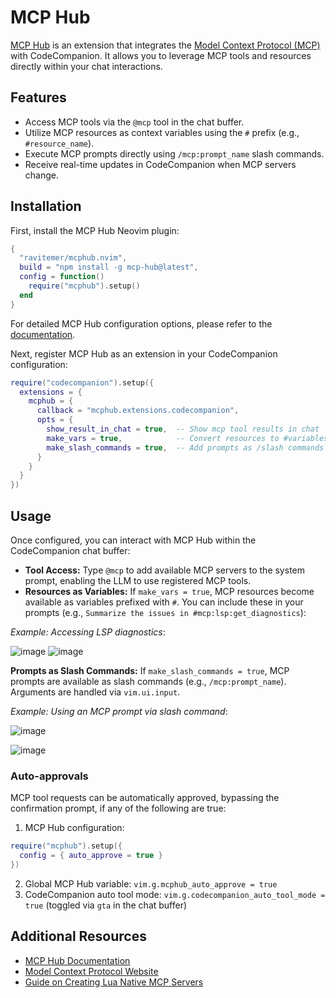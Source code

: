 # MCP Hub

[MCP Hub](https://github.com/ravitemer/mcphub.nvim) is an extension that integrates the [Model Context Protocol (MCP)](https://modelcontextprotocol.io/) with CodeCompanion. It allows you to leverage MCP tools and resources directly within your chat interactions.

## Features

- Access MCP tools via the `@mcp` tool in the chat buffer.
- Utilize MCP resources as context variables using the `#` prefix (e.g., `#resource_name`).
- Execute MCP prompts directly using `/mcp:prompt_name` slash commands.
- Receive real-time updates in CodeCompanion when MCP servers change.

## Installation

First, install the MCP Hub Neovim plugin:

```lua
{
  "ravitemer/mcphub.nvim",
  build = "npm install -g mcp-hub@latest",
  config = function()
    require("mcphub").setup()
  end
}
```

For detailed MCP Hub configuration options, please refer to the [documentation](https://github.com/ravitemer/mcphub.nvim#installation).

Next, register MCP Hub as an extension in your CodeCompanion configuration:

```lua
require("codecompanion").setup({
  extensions = {
    mcphub = {
      callback = "mcphub.extensions.codecompanion",
      opts = {
        show_result_in_chat = true,  -- Show mcp tool results in chat
        make_vars = true,            -- Convert resources to #variables
        make_slash_commands = true,  -- Add prompts as /slash commands
      }
    }
  }
})
```

## Usage

Once configured, you can interact with MCP Hub within the CodeCompanion chat buffer:

-   **Tool Access:** Type `@mcp` to add available MCP servers to the system prompt, enabling the LLM to use registered MCP tools.
-   **Resources as Variables:** If `make_vars = true`, MCP resources become available as variables prefixed with `#`. You can include these in your prompts (e.g., `Summarize the issues in #mcp:lsp:get_diagnostics`):

*Example: Accessing LSP diagnostics*:

![image](https://github.com/user-attachments/assets/fb04393c-a9da-4704-884b-2810ff69f59a)
![image](https://github.com/user-attachments/assets/8aeaa5f6-f48a-46fd-b761-4f4e34aeb262)

**Prompts as Slash Commands:** If `make_slash_commands = true`, MCP prompts are available as slash commands (e.g., `/mcp:prompt_name`). Arguments are handled via `vim.ui.input`.

*Example: Using an MCP prompt via slash command*:

![image](https://github.com/user-attachments/assets/678a06a5-ada9-4bb5-8f49-6e58549c8f32)

![image](https://github.com/user-attachments/assets/f1fa305a-5d48-4119-b3e6-e13a9176da07)

### Auto-approvals

MCP tool requests can be automatically approved, bypassing the confirmation prompt, if any of the following are true:
1. MCP Hub configuration:
```lua
require("mcphub").setup({
  config = { auto_approve = true }
})
```
2. Global MCP Hub variable: `vim.g.mcphub_auto_approve = true`
3. CodeCompanion auto tool mode: `vim.g.codecompanion_auto_tool_mode = true` (toggled via `gta` in the chat buffer)

## Additional Resources

- [MCP Hub Documentation](https://github.com/ravitemer/mcphub.nvim)
- [Model Context Protocol Website](https://modelcontextprotocol.io/)
- [Guide on Creating Lua Native MCP Servers](https://github.com/ravitemer/mcphub.nvim/wiki/Native-Servers)
